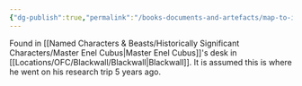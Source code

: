 ```yaml
---
{"dg-publish":true,"permalink":"/books-documents-and-artefacts/map-to-itone/"}
---
```


Found in [[Named Characters & Beasts/Historically Significant  Characters/Master Enel Cubus\|Master Enel Cubus]]'s desk in [[Locations/OFC/Blackwall/Blackwall\|Blackwall]]. It is assumed this is where he went on his research trip 5 years ago. 